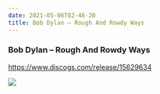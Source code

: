 ```yaml
---
date: 2021-05-06T02-46-20
title: Bob Dylan – Rough And Rowdy Ways
---
```

### Bob Dylan – Rough And Rowdy Ways
https://www.discogs.com/release/15629634

![](dayone-moment://949A55CF483C4A11A137E59956114F72)
